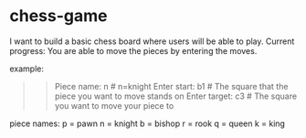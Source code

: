 # chess-game
I want to build a basic chess board where users will be able to play. 
Current progress: You are able to move the pieces by entering the moves.

example: 
>> Piece name: n # n=knight
>> Enter start: b1 # The square that the piece you want to move stands on
>> Enter target: c3 # The square you want to move your piece to

piece names:
p = pawn
n = knight
b = bishop
r = rook
q = queen
k = king

